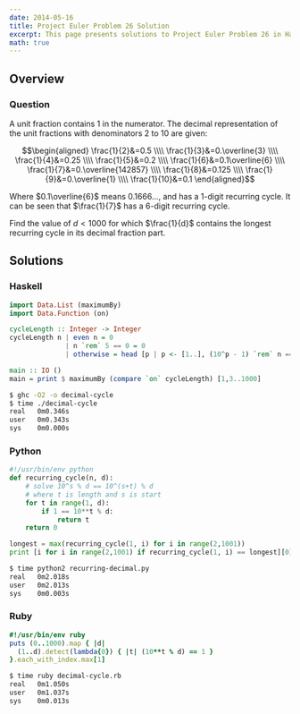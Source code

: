 ```yaml
---
date: 2014-05-16
title: Project Euler Problem 26 Solution
excerpt: This page presents solutions to Project Euler Problem 26 in Haskell, Python and Ruby.
math: true
---
```



## Overview


### Question

A unit fraction contains 1 in the numerator. The decimal 
representation of the unit fractions with denominators 
2 to 10 are given:

$$\begin{aligned}
\frac{1}{2}&=0.5 \\\\
\frac{1}{3}&=0.\overline{3} \\\\
\frac{1}{4}&=0.25 \\\\
\frac{1}{5}&=0.2 \\\\
\frac{1}{6}&=0.1\overline{6} \\\\
\frac{1}{7}&=0.\overline{142857} \\\\
\frac{1}{8}&=0.125 \\\\
\frac{1}{9}&=0.\overline{1} \\\\
\frac{1}{10}&=0.1
\end{aligned}$$

Where $0.1\overline{6}$ means $0.1666\dots$, and has a 1-digit recurring 
cycle. It can be seen that $\frac{1}{7}$ has a 6-digit recurring cycle.

Find the value of $d < 1000$ for which $\frac{1}{d}$ contains the longest 
recurring cycle in its decimal fraction part.






## Solutions

### Haskell

```haskell
import Data.List (maximumBy)
import Data.Function (on)

cycleLength :: Integer -> Integer
cycleLength n | even n = 0
              | n `rem` 5 == 0 = 0
              | otherwise = head [p | p <- [1..], (10^p - 1) `rem` n == 0]

main :: IO ()
main = print $ maximumBy (compare `on` cycleLength) [1,3..1000]
```


```bash
$ ghc -O2 -o decimal-cycle
$ time ./decimal-cycle
real   0m0.346s
user   0m0.343s
sys    0m0.000s
```



### Python

```python
#!/usr/bin/env python
def recurring_cycle(n, d):
    # solve 10^s % d == 10^(s+t) % d
    # where t is length and s is start
    for t in range(1, d):
        if 1 == 10**t % d:
            return t
    return 0

longest = max(recurring_cycle(1, i) for i in range(2,1001))
print [i for i in range(2,1001) if recurring_cycle(1, i) == longest][0]
```


```bash
$ time python2 recurring-decimal.py
real   0m2.018s
user   0m2.013s
sys    0m0.003s
```



### Ruby

```ruby
#!/usr/bin/env ruby
puts (0..1000).map { |d| 
  (1..d).detect(lambda{0}) { |t| (10**t % d) == 1 } 
}.each_with_index.max[1]
```


```bash
$ time ruby decimal-cycle.rb
real   0m1.050s
user   0m1.037s
sys    0m0.013s
```



